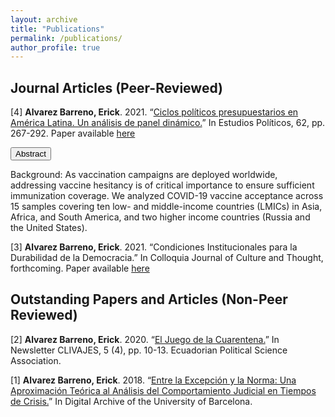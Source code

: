 ```yaml
---
layout: archive
title: "Publications"
permalink: /publications/
author_profile: true
---
```


Journal Articles (Peer-Reviewed)
---
[4] **Alvarez Barreno, Erick**. 2021. “[Ciclos políticos presupuestarios en América Latina. Un análisis de panel dinámico.](https://revistas.udea.edu.co/index.php/estudiospoliticos/article/view/344333)” In Estudios Políticos, 62, pp. 267-292. 
Paper available [here](http://ealvarezb.github.io/files/paper2.pdf)

<button class="collapsible">Abstract</button>
<div class="content">
  <p>Background: As vaccination campaigns are deployed worldwide, addressing vaccine hesitancy is of critical importance to ensure sufficient immunization coverage. We analyzed COVID-19 vaccine acceptance across 15 samples covering ten low- and middle-income countries (LMICs) in Asia, Africa, and South America, and two higher income countries (Russia and the United States).</p>

[3] **Alvarez Barreno, Erick**. 2021. “Condiciones Institucionales para la Durabilidad de la Democracia.” In Colloquia Journal of Culture and Thought, forthcoming.
Paper available [here](http://ealvarezb.github.io/files/paper1.pdf)

Outstanding Papers and Articles (Non-Peer Reviewed)
---
[2] **Alvarez Barreno, Erick**. 2020. “[El Juego de la Cuarentena.](https://drive.google.com/file/d/1Ua61iXqLALoxec7wtWTLhZfCVcpu3AOo/view)” In Newsletter CLIVAJES, 5 (4), pp. 10-13. Ecuadorian Political Science Association.

[1] **Alvarez Barreno, Erick**. 2018. “[Entre la Excepción y la Norma: Una Aproximación Teórica al Análisis del Comportamiento Judicial en Tiempos de Crisis.](http://diposit.ub.edu/dspace/handle/2445/126336)” In Digital Archive of the
University of Barcelona.
